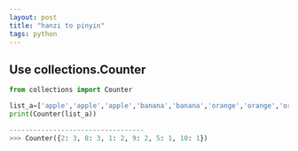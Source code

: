 ```yaml
---
layout: post
title: "hanzi to pinyin"
tags: python
---
```


## Use collections.Counter

```python
from collections import Counter

list_a=['apple','apple','apple','banana','banana','orange','orange','orange','orange']
print(Counter(list_a))

----------------------------------
>>> Counter({2: 3, 8: 3, 1: 2, 9: 2, 5: 1, 10: 1})
```